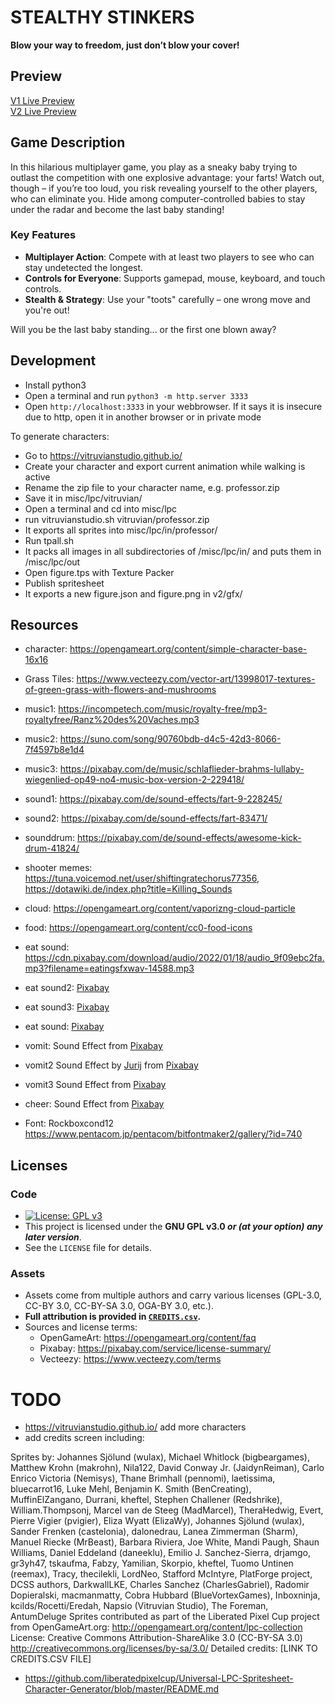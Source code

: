 # STEALTHY STINKERS

__Blow your way to freedom, just don’t blow your cover!__

## Preview

[V1 Live Preview](https://alexanderthurn.github.io/hiddennotdangerous/v1)  
[V2 Live Preview](https://alexanderthurn.github.io/hiddennotdangerous/v2)

## Game Description

In this hilarious multiplayer game, you play as a sneaky baby trying to outlast the competition with one explosive advantage: your farts! Watch out, though – if you’re too loud, you risk revealing yourself to the other players, who can eliminate you. Hide among computer-controlled babies to stay under the radar and become the last baby standing!

### Key Features

- **Multiplayer Action**: Compete with at least two players to see who can stay undetected the longest.
- **Controls for Everyone**: Supports gamepad, mouse, keyboard, and touch controls.
- **Stealth & Strategy**: Use your "toots" carefully – one wrong move and you're out!

Will you be the last baby standing... or the first one blown away?


## Development

- Install python3
- Open a terminal and run `python3 -m http.server 3333`
- Open `http://localhost:3333` in your webbrowser. If it says it is insecure due to http, open it in another browser or in private mode

To generate characters:
- Go to https://vitruvianstudio.github.io/
- Create your character and export current animation while walking is active
- Rename the zip file to your character name, e.g. professor.zip
- Save it in misc/lpc/vitruvian/
- Open a terminal and cd into misc/lpc
- run vitruvianstudio.sh vitruvian/professor.zip
- It exports all sprites into misc/lpc/in/professor/
- Run tpall.sh
- It packs all images in all subdirectories of /misc/lpc/in/ and puts them in /misc/lpc/out
- Open figure.tps with Texture Packer
- Publish spritesheet
- It exports a new figure.json and figure.png in v2/gfx/


## Resources

- character: https://opengameart.org/content/simple-character-base-16x16
- Grass Tiles: https://www.vecteezy.com/vector-art/13998017-textures-of-green-grass-with-flowers-and-mushrooms
- music1: https://incompetech.com/music/royalty-free/mp3-royaltyfree/Ranz%20des%20Vaches.mp3
- music2: https://suno.com/song/90760bdb-d4c5-42d3-8066-7f4597b8e1d4
- music3: https://pixabay.com/de/music/schlaflieder-brahms-lullaby-wiegenlied-op49-no4-music-box-version-2-229418/
- sound1: https://pixabay.com/de/sound-effects/fart-9-228245/
- sound2: https://pixabay.com/de/sound-effects/fart-83471/
- sounddrum: https://pixabay.com/de/sound-effects/awesome-kick-drum-41824/
- shooter memes: https://tuna.voicemod.net/user/shiftingratechorus77356, https://dotawiki.de/index.php?title=Killing_Sounds
- cloud: https://opengameart.org/content/vaporizng-cloud-particle
- food: https://opengameart.org/content/cc0-food-icons
- eat sound: https://cdn.pixabay.com/download/audio/2022/01/18/audio_9f09ebc2fa.mp3?filename=eatingsfxwav-14588.mp3 
- eat sound2: <a href="https://pixabay.com/sound-effects/?utm_source=link-attribution&utm_medium=referral&utm_campaign=music&utm_content=83240">Pixabay</a>
- eat sound3: <a href="https://pixabay.com/sound-effects/?utm_source=link-attribution&utm_medium=referral&utm_campaign=music&utm_content=95783">Pixabay</a>
- eat sound: <a href="https://pixabay.com/?utm_source=link-attribution&utm_medium=referral&utm_campaign=music&utm_content=92106">Pixabay</a>
- vomit: Sound Effect from <a href="https://pixabay.com/sound-effects/?utm_source=link-attribution&utm_medium=referral&utm_campaign=music&utm_content=41796">Pixabay</a>
- vomit2 Sound Effect by <a href="https://pixabay.com/de/users/soundreality-31074404/?utm_source=link-attribution&utm_medium=referral&utm_campaign=music&utm_content=150122">Jurij</a> from <a href="https://pixabay.com/sound-effects//?utm_source=link-attribution&utm_medium=referral&utm_campaign=music&utm_content=150122">Pixabay</a>
- vomit3 Sound Effect from <a href="https://pixabay.com/?utm_source=link-attribution&utm_medium=referral&utm_campaign=music&utm_content=41207">Pixabay</a>
- cheer: Sound Effect from <a href="https://pixabay.com/sound-effects/?utm_source=link-attribution&utm_medium=referral&utm_campaign=music&utm_content=99963">Pixabay</a>

- Font: Rockboxcond12 https://www.pentacom.jp/pentacom/bitfontmaker2/gallery/?id=740

## Licenses

### Code
- [![License: GPL v3](https://img.shields.io/badge/License-GPLv3-blue.svg)](https://www.gnu.org/licenses/gpl-3.0)  
- This project is licensed under the **GNU GPL v3.0 _or (at your option) any later version_**.  
- See the `LICENSE` file for details.  

### Assets
- Assets come from multiple authors and carry various licenses (GPL-3.0, CC-BY 3.0, CC-BY-SA 3.0, OGA-BY 3.0, etc.).  
- **Full attribution is provided in [`CREDITS.csv`](./CREDITS.csv).**  
- Sources and license terms:  
  - OpenGameArt: https://opengameart.org/content/faq  
  - Pixabay: https://pixabay.com/service/license-summary/  
  - Vecteezy: https://www.vecteezy.com/terms  


# TODO 

  - https://vitruvianstudio.github.io/  add more characters
  - add credits screen including:

  Sprites by: Johannes Sjölund (wulax), Michael Whitlock (bigbeargames), Matthew Krohn (makrohn), Nila122, David Conway Jr. (JaidynReiman), Carlo Enrico Victoria (Nemisys), Thane Brimhall (pennomi), laetissima, bluecarrot16, Luke Mehl, Benjamin K. Smith (BenCreating), MuffinElZangano, Durrani, kheftel, Stephen Challener (Redshrike), William.Thompsonj, Marcel van de Steeg (MadMarcel), TheraHedwig, Evert, Pierre Vigier (pvigier), Eliza Wyatt (ElizaWy), Johannes Sjölund (wulax), Sander Frenken (castelonia), dalonedrau, Lanea Zimmerman (Sharm), Manuel Riecke (MrBeast), Barbara Riviera, Joe White, Mandi Paugh, Shaun Williams, Daniel Eddeland (daneeklu), Emilio J. Sanchez-Sierra, drjamgo, gr3yh47, tskaufma, Fabzy, Yamilian, Skorpio, kheftel, Tuomo Untinen (reemax), Tracy, thecilekli, LordNeo, Stafford McIntyre, PlatForge project, DCSS authors, DarkwallLKE, Charles Sanchez (CharlesGabriel), Radomir Dopieralski, macmanmatty, Cobra Hubbard (BlueVortexGames), Inboxninja, kcilds/Rocetti/Eredah, Napsio (Vitruvian Studio), The Foreman, AntumDeluge
Sprites contributed as part of the Liberated Pixel Cup project from OpenGameArt.org: http://opengameart.org/content/lpc-collection
License: Creative Commons Attribution-ShareAlike 3.0 (CC-BY-SA 3.0) http://creativecommons.org/licenses/by-sa/3.0/
Detailed credits: [LINK TO CREDITS.CSV FILE]
- https://github.com/liberatedpixelcup/Universal-LPC-Spritesheet-Character-Generator/blob/master/README.md
